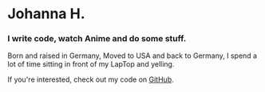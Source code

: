 <div class="main">

# Johanna H.

### I write code, watch Anime and do some stuff.

Born and raised in Germany, Moved to USA and back to Germany, I spend a lot of time sitting in front of my LapTop and yelling.

If you're interested, check out my code on [GitHub](https://github.com/HdlJohanna).

</div>

<script>var lr = 26, lg = 26, lb = 26; function fadeColor() { var r = Math.round(Math.random()* 127) + 127; var g = Math.round(Math.random()* 127) + 127; var b = Math.round(Math.random()* 127) + 127; var fade = setInterval(function () { if (lr > r) lr--; if (lr < r) lr++; if (lg > g) lg--; if (lg < g) lg++; if (lb > b) lb--; if (lb < b) lb++; if (lr == r && lg == g && lb == b) { clearInterval(fade); fadeColor(); } document.body.style.background = "#" + lr.toString(16) + lg.toString(16) + lb.toString(16); }, 50); } fadeColor();</script>
